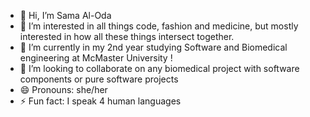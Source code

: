 - 👋 Hi, I’m Sama Al-Oda
- 👀 I’m interested in all things code, fashion and medicine, but mostly interested in how all these things intersect together.
- 🌱 I’m currently in my 2nd year studying Software and Biomedical engineering at McMaster University !
- 💞️ I’m looking to collaborate on any biomedical project with software components or pure software projects
- 😄 Pronouns: she/her
- ⚡ Fun fact: I speak 4 human languages 

<!---
samaaloda/samaaloda is a ✨ special ✨ repository because its `README.md` (this file) appears on your GitHub profile.
You can click the Preview link to take a look at your changes.
--->
